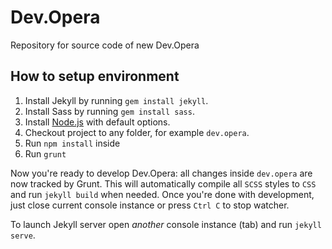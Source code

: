 # Dev.Opera

Repository for source code of new Dev.Opera

## How to setup environment

1. Install Jekyll by running `gem install jekyll`.
2. Install Sass by running `gem install sass`.
3. Install [Node.js](http://nodejs.org) with default options.
4. Checkout project to any folder, for example `dev.opera`.
5. Run `npm install` inside
6. Run `grunt`

Now you're ready to develop Dev.Opera: all changes inside `dev.opera` are now tracked by Grunt. This will automatically compile all `SCSS` styles to `CSS` and run `jekyll build` when needed. Once you're done with development, just close current console instance or press `Ctrl C` to stop watcher.

To launch Jekyll server open _another_ console instance (tab) and run `jekyll serve`.